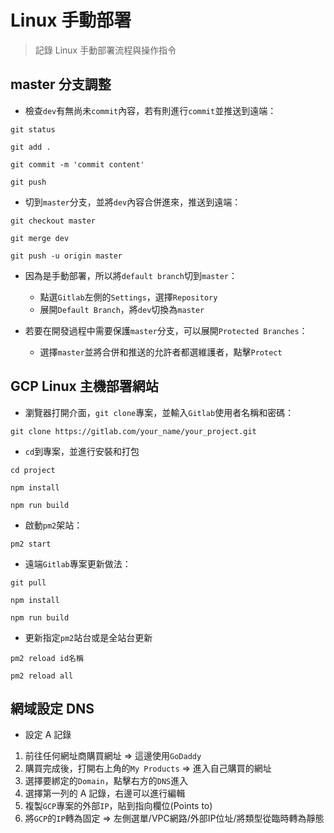 # Linux 手動部署

> 記錄 Linux 手動部署流程與操作指令

## master 分支調整
- 檢查`dev`有無尚未`commit`內容，若有則進行`commit`並推送到遠端：

```
git status

git add .

git commit -m 'commit content'

git push
```

- 切到`master`分支，並將`dev`內容合併進來，推送到遠端：

```
git checkout master

git merge dev

git push -u origin master
```

- 因為是手動部署，所以將`default branch`切到`master`：
  - 點選`Gitlab`左側的`Settings`，選擇`Repository`
  - 展開`Default Branch`，將`dev`切換為`master`

- 若要在開發過程中需要保護`master`分支，可以展開`Protected Branches`：
  - 選擇`master`並將合併和推送的允許者都選維護者，點擊`Protect`

## GCP Linux 主機部署網站
- 瀏覽器打開介面，`git clone`專案，並輸入`Gitlab`使用者名稱和密碼：

```
git clone https://gitlab.com/your_name/your_project.git
```

- `cd`到專案，並進行安裝和打包

```
cd project

npm install

npm run build
```

- 啟動`pm2`架站：

```
pm2 start
```

- 遠端`Gitlab`專案更新做法：

```
git pull

npm install

npm run build
```

- 更新指定`pm2`站台或是全站台更新

```
pm2 reload id名稱

pm2 reload all
```

## 網域設定 DNS
- 設定 A 記錄
1. 前往任何網址商購買網址 => 這邊使用`GoDaddy`
2. 購買完成後，打開右上角的`My Products` => 進入自己購買的網址
3. 選擇要綁定的`Domain`，點擊右方的`DNS`進入
4. 選擇第一列的 A 記錄，右邊可以進行編輯
5. 複製`GCP`專案的外部`IP`，貼到指向欄位(Points to)
6. 將`GCP`的`IP`轉為固定 => 左側選單/VPC網路/外部IP位址/將類型從臨時轉為靜態